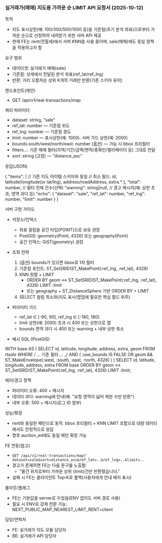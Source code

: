### 실거래가(매매) 지도용 가까운 순 LIMIT API 요청서 (2025-10-12)

목적

- 지도 표시상한(예: 100/300/500/1000 등)을 기준점(초기 분석 좌표)으로부터 가까운 순으로 선정하여 내려받기 위한 서버 API 제공
- 현재 FE는 rent(전월세)에서 서버 KNN을 사용 중이며, sale(매매)에도 동일 정책을 적용하고자 함

요구 범위

- 데이터셋: 실거래가 매매(sale)
- 기준점: 상세에서 전달된 분석 좌표(ref_lat/ref_lng)
- 반환: 거리 오름차순 상위 K개의 거래만 반환(기존 스키마 유지)

엔드포인트(제안)

- GET /api/v1/real-transactions/map

쿼리 파라미터

- dataset: string, "sale"
- ref_lat: number — 기준점 위도
- ref_lng: number — 기준점 경도
- limit: number — 표시상한(예: 1000). 서버 가드 상한(예: 2000)
- bounds.south/west/north/east: number (옵션) — 가능 시 bbox 프리필터
- filters...: 기존 매매 필터(지역/기간/금액/면적/층확인/엘리베이터 등) 그대로 전달
- sort: string (고정) — "distance_asc"

응답(JSON)

{
"items": [
// 기존 지도 아이템 스키마와 동일
// 최소 필드: id, latitude/longitude(or lat/lng), address/roadAddress, extra.*
],
"total": number, // 필터 전체 건수(선택)
"warning": string|null, // 경고 메시지(예: 상한 초과, 영역 과다 등)
"echo": {
"dataset": "sale",
"ref_lat": number,
"ref_lng": number,
"limit": number
}
}

서버 구현 가이드

- 저장소/인덱스

  - 좌표 컬럼을 공간 타입(POINT)으로 보유 권장
  - PostGIS: geometry(Point, 4326) 또는 geography(Point)
  - 공간 인덱스: GiST(geometry) 권장

- 조회 전략

  1. (옵션) bounds가 있으면 bbox로 1차 필터
  2. 기준점 포인트: ST_SetSRID(ST_MakePoint(:ref_lng, :ref_lat), 4326)
  3. KNN 정렬 + LIMIT
     - ORDER BY geom <-> ST_SetSRID(ST_MakePoint(:ref_lng, :ref_lat), 4326) LIMIT :limit
     - 또는 geography + ST_DistanceSphere 기반 ORDER BY + LIMIT
  4. SELECT 컬럼 최소화(지도 표시/팝업에 필요한 핵심 필드 위주)

- 파라미터 가드

  - ref_lat ∈ [-90, 90], ref_lng ∈ [-180, 180]
  - limit 상한(예: 2000) 초과 시 400 또는 상한으로 캡
  - bounds 면적 과다 시 400 또는 warning + 내부 상한 축소

- 예시 SQL (PostGIS)

WITH base AS (
SELECT id, latitude, longitude, address, extra, geom
FROM rt*sale
WHERE /* ... 기존 필터 ... \_/
AND (
:use_bounds IS FALSE OR geom && ST_MakeEnvelope(:west, :south, :east, :north, 4326)
)
)
SELECT id, latitude, longitude, address, extra
FROM base
ORDER BY geom <-> ST_SetSRID(ST_MakePoint(:ref_lng, :ref_lat), 4326)
LIMIT :limit;

에러/경고 정책

- 파라미터 오류: 400 + 메시지
- 데이터 과다: warning에 안내(예: "요청 영역이 넓어 제한 수만 반환")
- 내부 오류: 500 + 메시지(로그 ID 첨부)

성능/확장

- rent와 동일한 패턴으로 동작. bbox 프리필터 + KNN LIMIT 조합으로 대량 데이터에서도 안정적으로 응답
- 향후 auction_ed에도 동일 패턴 확장 가능

FE 연동(참고)

- `GET /api/v1/real-transactions/map?dataset=sale&sort=distance_asc&ref_lat=..&ref_lng=..&limit=..`
- 경고가 존재하면 FE는 다음 문구를 노출함:
  - "물건 위치로부터 가까운 상위 {limit}건만 반환했습니다."
- 실패 시 FE는 클라이언트 Top‑K로 폴백(사용자에게 안내 배지 표시)

롤아웃/플래그

- FE는 기본값을 server로 두었음(ENV 없이도 서버 경로 사용)
- 필요 시 ENV로 강제 전환 가능: NEXT_PUBLIC_MAP_NEAREST_LIMIT_RENT=client

담당/연락처

- FE: 실거래가 지도 모듈 담당자
- BE: 실거래가 API 담당자
